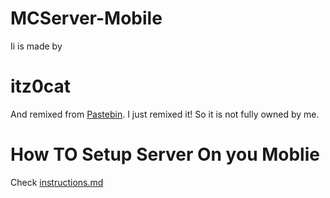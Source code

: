 # MCServer-Mobile

Ii is made by
# itz0cat

And remixed from [Pastebin](https://pastebin.com/cqAJDLnF).
I just remixed it! So it is not fully owned by me.

# How TO Setup Server On you Moblie
Check [instructions.md](https://github.com/itz0cat/MCServer-Mobile/blob/main/instructions.md)
